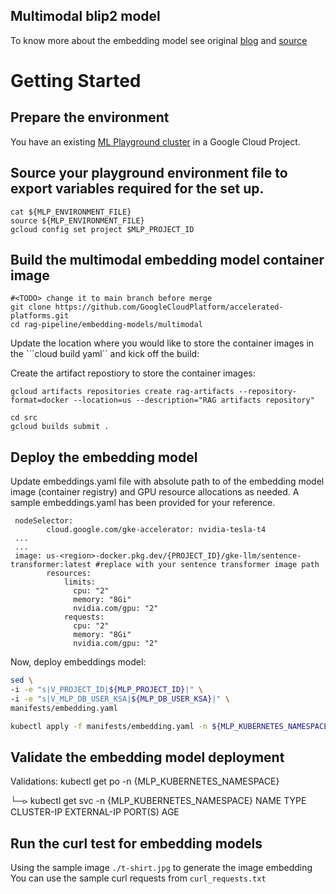 ## Multimodal blip2 model

To know more about the embedding model see original [blog](https://blog.salesforceairesearch.com/blip-2/) and [source](https://github.com/salesforce/LAVIS/tree/main/examples)

# Getting Started

## Prepare the environment

You have an existing [ML Playground cluster](https://github.com/GoogleCloudPlatform/accelerated-platforms/tree/main/platforms/gke-aiml/playground) in a Google Cloud Project.

## Source your playground environment file to export variables required for the set up.

```
cat ${MLP_ENVIRONMENT_FILE}
source ${MLP_ENVIRONMENT_FILE}
gcloud config set project $MLP_PROJECT_ID
```

## Build the multimodal embedding model container image

```
#<TODO> change it to main branch before merge
git clone https://github.com/GoogleCloudPlatform/accelerated-platforms.git
cd rag-pipeline/embedding-models/multimodal
```

Update the location where you would like to store the container images in the ```cloud build yaml`` and kick off the build: 

Create the artifact repostiory to store the container images:

```
gcloud artifacts repositories create rag-artifacts --repository-format=docker --location=us --description="RAG artifacts repository"
```

```
cd src
gcloud builds submit . 
```

## Deploy the embedding model

Update embeddings.yaml file with absolute path to of the embedding model image (container registry) and GPU resource allocations as needed. 
A sample embeddings.yaml has been provided for your reference.

```
 nodeSelector:
        cloud.google.com/gke-accelerator: nvidia-tesla-t4
 ...
 ...       
 image: us-<region>-docker.pkg.dev/{PROJECT_ID}/gke-llm/sentence-transformer:latest #replace with your sentence transformer image path
        resources:
            limits:
              cpu: "2"
              memory: "8Gi"
              nvidia.com/gpu: "2"
            requests:
              cpu: "2"
              memory: "8Gi"
              nvidia.com/gpu: "2"
```

Now, deploy embeddings model:


  ```sh
  sed \
  -i -e "s|V_PROJECT_ID|${MLP_PROJECT_ID}|" \
  -i -e "s|V_MLP_DB_USER_KSA|${MLP_DB_USER_KSA}|" \
  manifests/embedding.yaml
  ```

  ```sh
  kubectl apply -f manifests/embedding.yaml -n ${MLP_KUBERNETES_NAMESPACE}
 ```

## Validate the embedding model deployment
Validations: 
kubectl get po -n {MLP_KUBERNETES_NAMESPACE}


└─⪧ kubectl get svc -n {MLP_KUBERNETES_NAMESPACE}
NAME              TYPE           CLUSTER-IP      EXTERNAL-IP    PORT(S)          AGE


## Run the curl test for embedding models 

Using the sample image ```./t-shirt.jpg``` to generate the image embedding
You can use the sample curl requests from ```curl_requests.txt```
